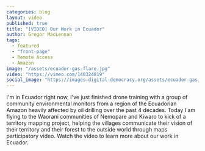 ```yaml
---
categories: blog
layout: video
published: true
title: "[VIDEO] Our Work in Ecuador"
author: Gregor MacLennan
tags:
  - featured
  - "front-page"
  - Remote Access
  - Amazon
image: "/assets/ecuador-gas-flare.jpg"
video: "https://vimeo.com/140324819"
social_image: "https://images.digital-democracy.org/assets/ecuador-gas-flare.jpg"
---
```

I'm in Ecuador right now, I've just finished drone training with a group of community environmental monitors from a region of the Ecuadorian Amazon heavily affected by oil drilling over the past 4 decades. Today I am flying to the Waorani communities of Nemopare and Kiwaro to kick of a territory mapping project, helping the villages communicate their vision of their territory and their forest to the outside world through maps participatory video. <a class="play-link">Watch the video</a> to learn more about our work in Ecuador.
